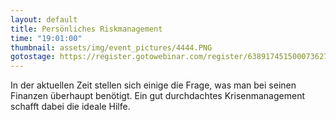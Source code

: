 ```yaml
---
layout: default
title: Persönliches Riskmanagement
time: "19:01:00"
thumbnail: assets/img/event_pictures/4444.PNG
gotostage: https://register.gotowebinar.com/register/6389174515000736270
---
```


In der aktuellen Zeit stellen sich einige die Frage, was man bei seinen Finanzen überhaupt benötigt. 
Ein gut durchdachtes Krisenmanagement schafft dabei die ideale Hilfe.
